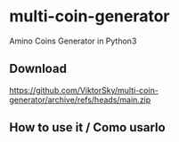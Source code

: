 # multi-coin-generator
Amino Coins Generator in Python3


## Download

https://github.com/ViktorSky/multi-coin-generator/archive/refs/heads/main.zip

## How to use it / Como usarlo

